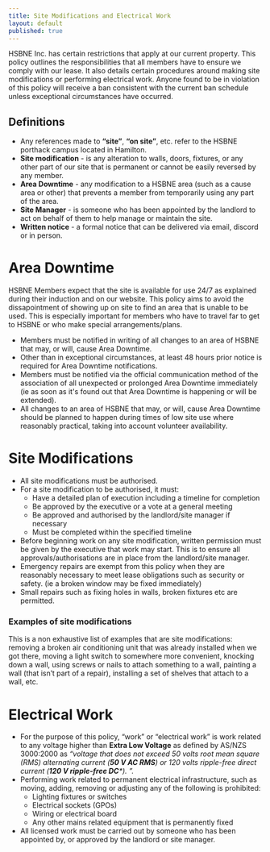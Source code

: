 ```yaml
---
title: Site Modifications and Electrical Work
layout: default
published: true
---
```


HSBNE Inc. has certain restrictions that apply at our current property. This policy outlines the responsibilities that all members have to ensure we comply with our lease. It also details certain procedures around making site modifications or performing electrical work. Anyone found to be in violation of this policy will receive a ban consistent with the current ban schedule unless exceptional circumstances have occurred.

## Definitions

* Any references made to **“site”**, **“on site”**, etc. refer to the HSBNE porthack campus located in Hamilton.
* **Site modification** - is any alteration to walls, doors, fixtures, or any other part of our site that is permanent or cannot be easily reversed by any member.
* **Area Downtime** - any modification to a HSBNE area (such as a cause area or other) that prevents a member from temporarily using any part of the area.
* **Site Manager** - is someone who has been appointed by the landlord to act on behalf of them to help manage or maintain the site.
* **Written notice** - a formal notice that can be delivered via email, discord or in person.

# Area Downtime
HSBNE Members expect that the site is available for use 24/7 as explained during their induction and on our website. This policy aims to avoid the dissapointment of showing up on site to find an area that is unable to be used. This is especially important for members who have to travel far to get to HSBNE or who make special arrangements/plans.

* Members must be notified in writing of all changes to an area of HSBNE that may, or will, cause Area Downtime.
* Other than in exceptional circumstances, at least 48 hours prior notice is required for Area Downtime notifications.
* Members must be notified via the official communication method of the association of all unexpected or prolonged Area Downtime immediately (ie as soon as it's found out that Area Downtime is happening or will be extended).
* All changes to an area of HSBNE that may, or will, cause Area Downtime should be planned to happen during times of low site use where reasonably practical, taking into account volunteer availability.

# Site Modifications
* All site modifications must be authorised.
* For a site modification to be authorised, it must:
  * Have a detailed plan of execution including a timeline for completion
  * Be approved by the executive or a vote at a general meeting
  * Be approved and authorised by the landlord/site manager if necessary
  * Must be completed within the specified timeline
* Before beginning work on any site modification, written permission must be given by the executive that work may start. This is to ensure all approvals/authorisations are in place from the landlord/site manager.
* Emergency repairs are exempt from this policy when they are reasonably necessary to meet lease obligations such as security or safety. (ie a broken window may be fixed immediately)
* Small repairs such as fixing holes in walls, broken fixtures etc are permitted.

### Examples of site modifications
This is a non exhaustive list of examples that are site modifications: removing a broken air conditioning unit that was already installed when we got there, moving a light switch to somewhere more convenient, knocking down a wall, using screws or nails to attach something to a wall, painting a wall (that isn’t part of a repair), installing a set of shelves that attach to a wall, etc.

# Electrical Work
* For the purpose of this policy, “work” or “electrical work” is work related to any voltage higher than **Extra Low Voltage** as defined by AS/NZS 3000:2000 as _“voltage that does not exceed 50 volts root mean square (RMS) alternating current (**50 V AC RMS**) or 120 volts ripple-free direct current (**120 V ripple-free DC***). ”._
* Performing work related to permanent electrical infrastructure, such as moving, adding, removing or adjusting any of the following is prohibited:
  * Lighting fixtures or switches
  * Electrical sockets (GPOs)
  * Wiring or electrical board
  * Any other mains related equipment that is permanently fixed
* All licensed work must be carried out by someone who has been appointed by, or approved by the landlord or site manager.
